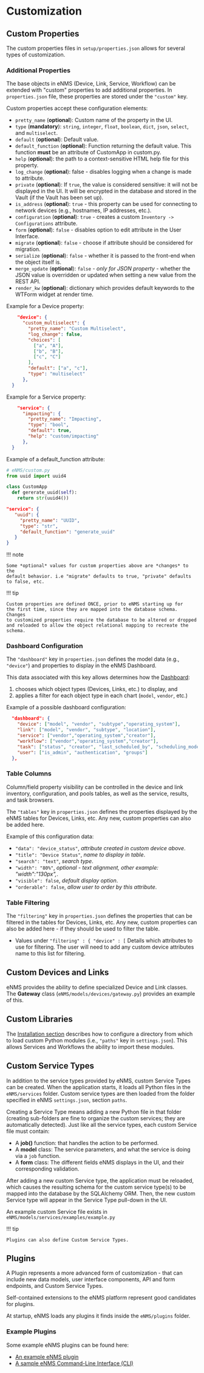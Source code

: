 # Customization 

## Custom Properties

The custom properties files in `setup/properties.json` allows for several types
of customization.

### Additional Properties  

The base objects in eNMS (Device, Link, Service, Workflow) can be extended with
"custom" properties to add additional properties.  In `properties.json` file,
these properties are stored under the `"custom"` key.

Custom properties accept these configuration elements:

- `pretty_name` (**optional**): Custom name of the property in the UI.
- `type` (**mandatory**): `string`, `integer`, `float`, `boolean`, `dict`,
  `json`, `select`, and `multiselect`.
- `default` (**optional**): Default value.
- `default_function` (**optional**): Function returning the default value. 
   This function **must** be an attribute of CustomApp in custom.py.
- `help` (**optional**): the path to a context-sensitive HTML help file for
   this property.
- `log_change` (**optional**): false - disables logging when a change is
   made to attribute.
- `private` (**optional**): If `true`, the value is considered sensitive: it 
   will not be displayed in the UI. It will be encrypted in the database and
   stored in the Vault (if the Vault has been set up).
- `is_address` (**optional**): `true` - this property can be used for
   connecting to network devices (e.g.,  hostnames, IP addresses, etc.).
- `configuration` (**optional**): `true` - creates a custom 
  `Inventory -> Configurations` attribute.
- `form` (**optional**): `false` - disables option to edit attribute in
   the User Interface.
- `migrate` (**optional**): `false` - choose if attribute should be considered
   for migration.
- `serialize` (**optional**): `false` - whether it is passed to the front-end
   when the object itself is.
- `merge_update` (**optional**): `false` - *only for JSON property* - whether
   the JSON value is overridden or updated when setting a new value from the
   REST API.
- `render_kw` (**optional**): dictionary which provides default keywords 
    to the WTForm widget at render time.

Example for a Device property:

```json
    "device": {
      "custom_multiselect": {
        "pretty_name": "Custom Multiselect",
        "log_change": false,
        "choices": [
          ["a", "A"],
          ["b", "B"],
          ["c", "C"]
        ],
        "default": ["a", "c"],
        "type": "multiselect"
      },
  }
```

Example for a Service property:

```json
    "service": {
      "impacting": {
        "pretty_name": "Impacting",
        "type": "bool",
        "default": true,
        "help": "custom/impacting"
      },
  }
```

Example of a default_function attribute:
```python
# eNMS/custom.py
from uuid import uuid4

class CustomApp
  def gererate_uuid(self):
    return str(uuid4())
```

```json
"service": {
   "uuid": {
     "pretty_name": "UUID",
     "type": "str",
     "default_function": "generate_uuid"
   }
}
```

      
!!! note

    Some *optional* values for custom properties above are *changes* to the
    default behavior. i.e "migrate" defaults to true, "private" defaults
    to false, etc.      

!!! tip

    Custom properties are defined ONCE, prior to eNMS starting up for
    the first time, since they are mapped into the database schema. Changes
    to customized properties require the database to be altered or dropped
    and reloaded to allow the object relational mapping to recreate the
    schema.

### Dashboard Configuration

The `"dashboard"` key in `properties.json` defines the model data (e.g.,
`"device"`) and properties to display in the eNMS Dashboard.

This data associated with this key allows determines how the [Dashboard](../system/dashboard.md):
1. chooses which object types (Devices, Links, etc.) to display, and  
2. applies a filter for each object type in each chart (`model`, `vendor`, etc.)

Example of a possible dashboard configuration:

```json
  "dashboard": {
    "device": ["model", "vendor", "subtype","operating_system"],
    "link": ["model", "vendor", "subtype", "location"],
    "service": ["vendor","operating_system","creator"],
    "workflow": ["vendor","operating_system","creator"],
    "task": ["status", "creator", "last_scheduled_by", "scheduling_mode"],
    "user": ["is_admin", "authentication", "groups"]
  },
```

### Table Columns

Column/field property visibility can be controlled in the device and link
inventory, configuration, and pools tables, as well as the service, results,
and task browsers.

The `"tables"` key in `properties.json` defines the properties displayed by the
eNMS tables for Devices, Links, etc. Any new, custom properties can also be
added here.

Example of this configuration data:  
  
- `"data": "device_status"`, *attribute created in custom device above*.
- `"title": "Device Status"`, *name to display in table*.
- `"search": "text"`, *search type*.
- `"width": "80%"`, *optional - text alignment, other example: "width":"130px",*.
- `"visible": false`, *default display option*.
- `"orderable": false`, *allow user to order by this attribute*.

### Table Filtering

The `"filtering"` key in `properties.json` defines the properties that can be
filtered in the tables for Devices, Links, etc. Any new, custom properties can
also be added here - if they should be used to filter the table.

- Values under `"filtering" : { "device" : [`
  Details which attributes to use for filtering. The user will need to add any
  custom device attributes name to this list for filtering.


## Custom Devices and Links

eNMS provides the ability to define specialized Device and Link classes.
The **Gateway** class (`eNMS/models/devices/gateway.py`) provides an example of this.

## Custom Libraries

The [Installation section](../../base/installation/#paths-section) describes
how to configure a directory from which to load custom Python modules (i.e.,
`"paths"` key in `settings.json`).  This allows Services and Workflows the
ability to import these modules.

## Custom Service Types

In addition to the service types provided by eNMS, custom Service
Types can be created. When the application starts, it loads all Python
files in the `eNMS/services` folder. Custom service types are then 
loaded from the folder specified in eNMS `settings.json`, section `paths`.

Creating a Service Type means adding a new Python file in that folder 
(creating sub-folders are fine to organize the custom services; they are
automatically detected). Just like all the service types, each
custom Service file must contain:

-   A **job()** function: that handles the action to be performed.
-   A **model** class: The service parameters, and what the service is
    doing via a `job` function.
-   A **form** class: The different fields eNMS displays in the UI, and
    their corresponding validation.
 
After adding a new custom Service type, the application must be reloaded,
which causes the resulting schema for the custom service type(s) to be mapped
into the database by the SQLAlchemy ORM. Then, the new custom Service type
will appear in the Service Type pull-down in the UI.

An example custom Service file exists in `eNMS/models/services/examples/example.py`

!!! tip

    Plugins can also define Custom Service Types.
     
     
## Plugins

A Plugin represents a more advanced form of customization - that can include new data 
models, user interface components, API and form endpoints, and Custom Service Types.  

Self-contained extensions to the eNMS platform represent good candidates for plugins.

At startup, eNMS loads any plugins it finds inside the `eNMS/plugins` folder. 

### Example Plugins 

Some example eNMS plugins can be found here:

- [An example eNMS plugin](https://github.com/eNMS-automation/template-plugin)  
- [A sample eNMS Command-Line Interface (CLI)](https://github.com/eNMS-automation/cli-plugin)
